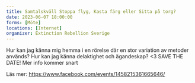 ```yaml
---
title: Samtalskväll Stoppa flyg, Kasta färg eller Sitta på torg?
date: 2023-06-07 18:00:00
forms: [Möte]
locations: [Internet]
organizer: Extinction Rebellion Sverige
---
```

Hur kan jag känna mig hemma i en rörelse där en stor variation av metoder används? Hur kan jag känna delaktighet och ägandeskap?
<3 SAVE THE DATE! Mer info kommer snart


Läs mer: https://www.facebook.com/events/1458215361665646/
